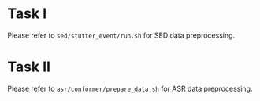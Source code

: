 # Task I
Please refer to `sed/stutter_event/run.sh` for SED data preprocessing.
# Task II
Please refer to `asr/conformer/prepare_data.sh` for ASR data preprocessing.